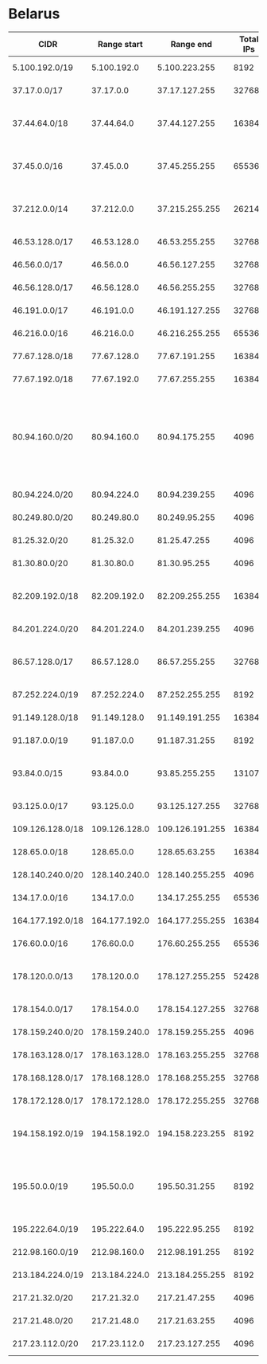 # Belarus

CIDR               | Range start     | Range end       | Total IPs  | Assign date | Owner
------------------ | --------------- | --------------- | ---------- | ----------- | -----
5.100.192.0/19     | 5.100.192.0     | 5.100.223.255   | 8192       | 2012-06-26  | BeST CJSC
37.17.0.0/17       | 37.17.0.0       | 37.17.127.255   | 32768      | 2011-12-19  | Velcom UE
37.44.64.0/18      | 37.44.64.0      | 37.44.127.255   | 16384      | 2012-01-06  | Republican Unitary Telecommunication Enterprise Beltelecom
37.45.0.0/16       | 37.45.0.0       | 37.45.255.255   | 65536      | 2012-01-06  | Republican Unitary Telecommunication Enterprise Beltelecom
37.212.0.0/14      | 37.212.0.0      | 37.215.255.255  | 262144     | 2012-03-30  | Republican Unitary Telecommunication Enterprise Beltelecom
46.53.128.0/17     | 46.53.128.0     | 46.53.255.255   | 32768      | 2010-08-24  | Velcom AZS LLC
46.56.0.0/17       | 46.56.0.0       | 46.56.127.255   | 32768      | 2010-10-04  | Mobile TeleSystems JLLC
46.56.128.0/17     | 46.56.128.0     | 46.56.255.255   | 32768      | 2010-10-06  | Velcom UE
46.191.0.0/17      | 46.191.0.0      | 46.191.127.255  | 32768      | 2010-12-14  | BeST CJSC
46.216.0.0/16      | 46.216.0.0      | 46.216.255.255  | 65536      | 2010-12-29  | Mobile TeleSystems JLLC
77.67.128.0/18     | 77.67.128.0     | 77.67.191.255   | 16384      | 2007-02-05  | BeST CJSC
77.67.192.0/18     | 77.67.192.0     | 77.67.255.255   | 16384      | 2007-02-05  | BeST CJSC
80.94.160.0/20     | 80.94.160.0     | 80.94.175.255   | 4096       | 2001-10-03  | State Scientific Enterprise 'United Institute of Informatics Problems of National Academy of Sciences of Belarus' (UIIP NASB)
80.94.224.0/20     | 80.94.224.0     | 80.94.239.255   | 4096       | 2001-10-04  | IP TelCom
80.249.80.0/20     | 80.249.80.0     | 80.249.95.255   | 4096       | 2008-10-15  | Business Network Ltd
81.25.32.0/20      | 81.25.32.0      | 81.25.47.255    | 4096       | 2002-03-20  | Belinfonet Ltd.
81.30.80.0/20      | 81.30.80.0      | 81.30.95.255    | 4096       | 2006-04-03  | BeST CJSC
82.209.192.0/18    | 82.209.192.0    | 82.209.255.255  | 16384      | 2003-10-01  | Republican Unitary Telecommunication Enterprise Beltelecom
84.201.224.0/20    | 84.201.224.0    | 84.201.239.255  | 4096       | 2005-01-14  | 
86.57.128.0/17     | 86.57.128.0     | 86.57.255.255   | 32768      | 2005-04-22  | Republican Unitary Telecommunication Enterprise Beltelecom
87.252.224.0/19    | 87.252.224.0    | 87.252.255.255  | 8192       | 2005-09-26  | Mobile Service Ltd.
91.149.128.0/18    | 91.149.128.0    | 91.149.191.255  | 16384      | 2006-11-16  | Mobile Service Ltd.
91.187.0.0/19      | 91.187.0.0      | 91.187.31.255   | 8192       | 2006-11-14  | Belinfonet Ltd.
93.84.0.0/15       | 93.84.0.0       | 93.85.255.255   | 131072     | 2008-02-13  | Republican Unitary Telecommunication Enterprise Beltelecom
93.125.0.0/17      | 93.125.0.0      | 93.125.127.255  | 32768      | 2008-04-15  | Mobile Service Ltd.
109.126.128.0/18   | 109.126.128.0   | 109.126.191.255 | 16384      | 2009-11-19  | BeST CJSC
128.65.0.0/18      | 128.65.0.0      | 128.65.63.255   | 16384      | 2011-10-06  | Velcom UE
128.140.240.0/20   | 128.140.240.0   | 128.140.255.255 | 4096       | 2011-10-12  | Velcom UE
134.17.0.0/16      | 134.17.0.0      | 134.17.255.255  | 65536      | 2011-11-03  | Mobile TeleSystems JLLC
164.177.192.0/18   | 164.177.192.0   | 164.177.255.255 | 16384      | 2011-11-21  | BeST CJSC
176.60.0.0/16      | 176.60.0.0      | 176.60.255.255  | 65536      | 2011-06-06  | Mobile TeleSystems JLLC
178.120.0.0/13     | 178.120.0.0     | 178.127.255.255 | 524288     | 2009-12-10  | Republican Unitary Telecommunication Enterprise Beltelecom
178.154.0.0/17     | 178.154.0.0     | 178.154.127.255 | 32768      | 2010-05-04  | BeST CJSC
178.159.240.0/20   | 178.159.240.0   | 178.159.255.255 | 4096       | 2010-10-18  | 
178.163.128.0/17   | 178.163.128.0   | 178.163.255.255 | 32768      | 2010-02-08  | Velcom UE
178.168.128.0/17   | 178.168.128.0   | 178.168.255.255 | 32768      | 2010-03-25  | Mobile TeleSystems JLLC
178.172.128.0/17   | 178.172.128.0   | 178.172.255.255 | 32768      | 2010-04-12  | Mobile Service Ltd.
194.158.192.0/19   | 194.158.192.0   | 194.158.223.255 | 8192       | 1998-07-28  | Republican Unitary Telecommunication Enterprise Beltelecom
195.50.0.0/19      | 195.50.0.0      | 195.50.31.255   | 8192       | 1996-08-06  | Institution Central Information and Analytical Center at the Ministry of Education of Belarus
195.222.64.0/19    | 195.222.64.0    | 195.222.95.255  | 8192       | 1997-03-04  | Velcom AZS LLC
212.98.160.0/19    | 212.98.160.0    | 212.98.191.255  | 8192       | 1999-09-17  | Business Network Ltd
213.184.224.0/19   | 213.184.224.0   | 213.184.255.255 | 8192       | 2003-03-17  | Mobile Service Ltd.
217.21.32.0/20     | 217.21.32.0     | 217.21.47.255   | 4096       | 2000-09-26  | Mobile Service Ltd.
217.21.48.0/20     | 217.21.48.0     | 217.21.63.255   | 4096       | 2001-06-13  | Mobile Service Ltd.
217.23.112.0/20    | 217.23.112.0    | 217.23.127.255  | 4096       | 2003-03-03  | JSC GLOBALONEBEL
